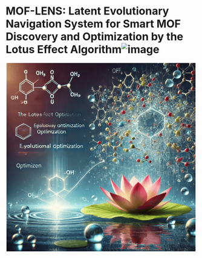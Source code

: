 # MOF-LENS: Latent Evolutionary Navigation System for Smart MOF Discovery and Optimization by the Lotus Effect Algorithm![image](https://github.com/user-attachments/assets/16746bae-032f-4716-9cbd-39d4bb23aae1)


<p align="center">
    <img src="MOF-LENS.png" alt="MOF-LENS Optimization" width="500" height="500">
</p>
